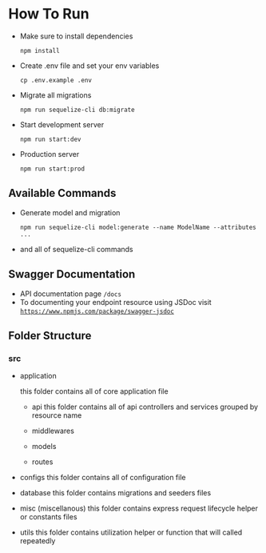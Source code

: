 # How To Run

- Make sure to install dependencies
  ``` 
  npm install 
  ```
- Create .env file and set your env variables
  ```
  cp .env.example .env
  ```
- Migrate all migrations
  ```
  npm run sequelize-cli db:migrate
  ```
- Start development server
  ```
  npm run start:dev
  ```
- Production server
  ```
  npm run start:prod
  ```

## Available Commands
- Generate model and migration
  ```
  npm run sequelize-cli model:generate --name ModelName --attributes ...
  ```
- and all of sequelize-cli commands

## Swagger Documentation
- API documentation page ```/docs```
- To documenting your endpoint resource using JSDoc visit <br /> <a href="https://www.npmjs.com/package/swagger-jsdoc">```https://www.npmjs.com/package/swagger-jsdoc```</a>

## Folder Structure
  ### src
  - application
    <p>this folder contains all of core application file</p>
    
    - api
      this folder contains all of api controllers and services grouped by resource name
    
    - middlewares
    - models
    - routes
  
  - configs
    this folder contains all of configuration file

  - database
    this folder contains migrations and seeders files

  - misc (miscellanous)
    this folder contains express request lifecycle helper or constants files

  - utils
    this folder contains utilization helper or function that will called repeatedly
